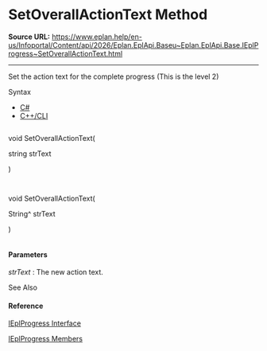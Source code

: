 # SetOverallActionText Method

**Source URL:** https://www.eplan.help/en-us/Infoportal/Content/api/2026/Eplan.EplApi.Baseu~Eplan.EplApi.Base.IEplProgress~SetOverallActionText.html

---

Set the action text for the complete progress (This is the level 2)

Syntax

- [C#](#i-syntax-CS)
- [C++/CLI](#i-syntax-CPP2005)

```
```
void SetOverallActionText( 
   string strText
)
```
```

```
```
void SetOverallActionText( 
   String^ strText
)
```
```

#### Parameters

*strText*
:   The new action text.



See Also

#### Reference

[IEplProgress Interface](Eplan.EplApi.Baseu~Eplan.EplApi.Base.IEplProgress.html)
  
[IEplProgress Members](Eplan.EplApi.Baseu~Eplan.EplApi.Base.IEplProgress_members.html)